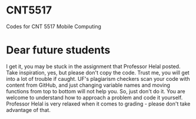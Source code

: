 # CNT5517
Codes for CNT 5517 Mobile Computing

# Dear future students
I get it, you may be stuck in the assignment that Professor Helal posted. Take inspiration, yes, but please don't copy the code. Trust me, you will get into a lot of trouble if caught. UF's plagiarism checkers scan your code with content from GitHub, and just changing variable names and moving functions from top to bottom will not help you. So, just don't do it. You are welcome to understand how to approach a problem and code it yourself. Professor Helal is very relaxed when it comes to grading - please don't take advantage of that.
